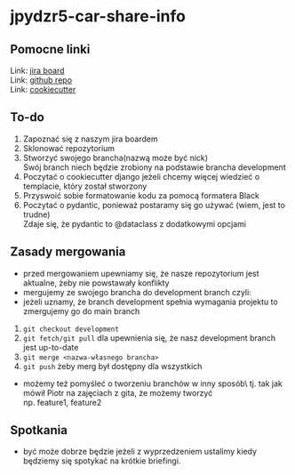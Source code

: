 # jpydzr5-car-share-info

## Pomocne linki
Link: [jira board](https://jira.is-academy.pl/secure/RapidBoard.jspa?projectKey=JPYDZR5CSI&useStoredSettings=true&rapidView=735)\
Link: [github repo](https://github.com/infoshareacademy/jpydzr5-car-share-info)\
Link: [cookiecutter](https://github.com/cookiecutter/cookiecutter-django)

## To-do
1. Zapoznać się z naszym jira boardem
2. Sklonować repozytorium
3. Stworzyć swojego brancha(nazwą może być nick)\
Swój branch niech będzie zrobiony na podstawie brancha development
4. Poczytać o cookiecutter django jeżeli chcemy więcej wiedzieć o templacie, który został stworzony
5. Przyswoić sobie formatowanie kodu za pomocą formatera Black
6. Poczytać o pydantic, ponieważ postaramy się go używać (wiem, jest to trudne)\
Zdaje się, że pydantic to @dataclass z dodatkowymi opcjami

## Zasady mergowania
- przed mergowaniem upewniamy się, że nasze repozytorium jest aktualne, żeby nie powstawały konflikty
- mergujemy ze swojego brancha do development branch czyli:
- jeżeli uznamy, że branch development spełnia wymagania projektu to zmergujemy go do main branch
1. `git checkout development`
2. `git fetch/git pull` dla upewnienia się, że nasz development branch jest up-to-date
3. `git merge <nazwa-własnego brancha>`
4. `git push` żeby merg był dostępny dla wszystkich
- możemy też pomyśleć o tworzeniu branchów w inny sposób\ 
tj. tak jak mówił Piotr na zajęciach z gita, że możemy tworzyć\
np. feature1, feature2

## Spotkania
- być może dobrze będzie jeżeli z wyprzedzeniem ustalimy kiedy będziemy się spotykać na krótkie briefingi.